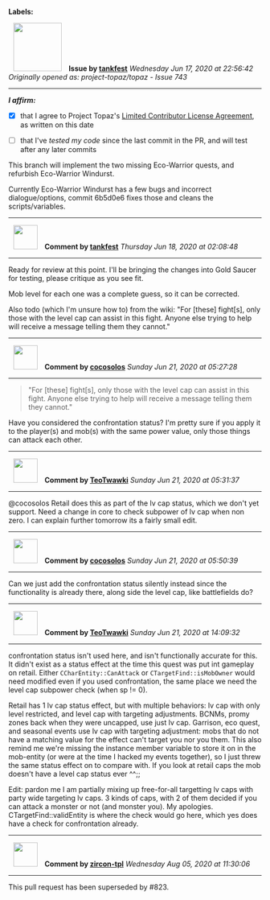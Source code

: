 **Labels:**



<a href="https://github.com/tankfest"><img src="https://avatars1.githubusercontent.com/u/37684138?v=4" width="96" height="96" hspace="10"></img></a> **Issue by [tankfest](https://github.com/tankfest)**
_Wednesday Jun 17, 2020 at 22:56:42_
_Originally opened as: project-topaz/topaz - Issue 743_

----

<!-- place 'x' mark between square [] brackets to affirm: -->
**_I affirm:_**
- [x] that I agree to Project Topaz's [Limited Contributor License Agreement](http://project-topaz.com/blob/release/CONTRIBUTOR_AGREEMENT.md), as written on this date
- [ ] that I've _tested my code_ since the last commit in the PR, and will test after any later commits

This branch will implement the two missing Eco-Warrior quests, and refurbish Eco-Warrior Windurst.

Currently Eco-Warrior Windurst has a few bugs and incorrect dialogue/options, commit 6b5d0e6 fixes those and cleans the scripts/variables.


----
<a href="https://github.com/tankfest"><img src="https://avatars1.githubusercontent.com/u/37684138?v=4" width="48" height="48" hspace="10"></img></a> **Comment by [tankfest](https://github.com/tankfest)**
_Thursday Jun 18, 2020 at 02:08:48_

----

Ready for review at this point.  I'll be bringing the changes into Gold Saucer for testing, please critique as you see fit.

Mob level for each one was a complete guess, so it can be corrected.

Also todo (which I'm unsure how to) from the wiki:  "For [these] fight[s], only those with the level cap can assist in this fight. Anyone else trying to help will receive a message telling them they cannot."


----
<a href="https://github.com/cocosolos"><img src="https://avatars2.githubusercontent.com/u/2593549?v=4" width="48" height="48" hspace="10"></img></a> **Comment by [cocosolos](https://github.com/cocosolos)**
_Sunday Jun 21, 2020 at 05:27:28_

----

>"For [these] fight[s], only those with the level cap can assist in this fight. Anyone else trying to help will receive a message telling them they cannot."

Have you considered the confrontation status? I'm pretty sure if you apply it to the player(s) and mob(s) with the same power value, only those things can attack each other.


----
<a href="https://github.com/TeoTwawki"><img src="https://avatars0.githubusercontent.com/u/6871475?v=4" width="48" height="48" hspace="10"></img></a> **Comment by [TeoTwawki](https://github.com/TeoTwawki)**
_Sunday Jun 21, 2020 at 05:31:37_

----

@cocosolos Retail does this as part of the lv cap status, which we don't yet support. Need a change in core to check subpower of lv cap when non zero. I can explain further tomorrow its a fairly small edit.


----
<a href="https://github.com/cocosolos"><img src="https://avatars2.githubusercontent.com/u/2593549?v=4" width="48" height="48" hspace="10"></img></a> **Comment by [cocosolos](https://github.com/cocosolos)**
_Sunday Jun 21, 2020 at 05:50:39_

----

Can we just add the confrontation status silently instead since the functionality is already there, along side the level cap, like battlefields do?


----
<a href="https://github.com/TeoTwawki"><img src="https://avatars0.githubusercontent.com/u/6871475?v=4" width="48" height="48" hspace="10"></img></a> **Comment by [TeoTwawki](https://github.com/TeoTwawki)**
_Sunday Jun 21, 2020 at 14:09:32_

----

confrontation status isn't used here, and isn't functionally accurate for this. It didn't exist as a status effect at the time this quest was put int gameplay on retail. Either `CCharEntity::CanAttack` or  `CTargetFind::isMobOwner` would need modified even if you used confrontation, the same place we need the level cap subpower check (when sp != 0). 

Retail has 1 lv cap status effect, but with multiple behaviors: lv cap with only level restricted, and level cap with targeting adjustments. BCNMs, promy zones back when they were uncapped, use just lv cap. Garrison, eco quest, and seasonal events use lv cap with targeting adjustment: mobs that do not have a matching value for the effect can't target you nor you them. This also remind me we're missing the instance member variable to store it on in the mob-entity (or were at the time I hacked my events together), so I just threw the same status effect on to compare with. If you look at retail caps the mob doesn't have a level cap status ever ^^;;


Edit: pardon me I am partially mixing up free-for-all targetting lv caps with party wide targeting lv caps. 3 kinds of caps, with 2 of them decided if you can attack a monster or not (and monster you). My apologies. CTargetFind::validEntity is where the check would go here, which yes does have a check for confrontation already.




----
<a href="https://github.com/zircon-tpl"><img src="https://avatars0.githubusercontent.com/u/60901633?v=4" width="48" height="48" hspace="10"></img></a> **Comment by [zircon-tpl](https://github.com/zircon-tpl)**
_Wednesday Aug 05, 2020 at 11:30:06_

----

This pull request has been superseded by #823.
